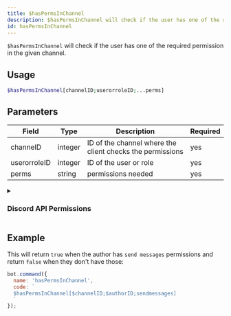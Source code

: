 ```yaml
---
title: $hasPermsInChannel 
description: $hasPermsInChannel will check if the user has one of the required permission in the given channel.
id: hasPermsInChannel
---
```


`$hasPermsInChannel` will check if the user has one of the required permission in the given channel.

## Usage

```php
$hasPermsInChannel[channelID;userorroleID;...perms]
```

## Parameters 


| Field        | Type    | Description                                               | Required |
| ------------ | ------- | --------------------------------------------------------- | -------- |
| channelD     | integer | ID of the channel where the client checks the permissions | yes      |
| userorroleID | integer | ID of the user or role                                    | yes      |
| perms        | string  | permissions needed                                        | yes      |

<details>
  <summary> <h3> Discord API Permissions </h3></summary>

| Permission              |                                                                 |
| ----------------------- | --------------------------------------------------------------- |
| createinvite            | Permission to create guild invites                              |
| kickmembers             | Permission to kick guild members                                |
| banmembers              | Permission to ban guild members                                 |
| administrator           | Administrator Permissions                                       |
| managechannels          | Permission to manage guild channels                             |
| manageguild             | Permissions to modify server settings                           |
| addreactions            | Permissions to add reactions                                    |
| viewauditlog            | Permission to view the guild's audit log                        |
| priorityspeaker         | Priority Speaker                                                |
| stream                  | Permission to stream in voice channels                          |
| viewchannel             | Permission to view a certain channel                            |
| sendmessages            | Permission to send messages in a certain channel                |
| sendttsmessages         | Permission to send Text-To-Speech messages                      |
| managemessages          | Permission to manage messages                                   |
| embedlinks              | Permission to embed links                                       |
| attachfiles             | Permission to attach files                                      |
| readmessagehistory      | Permission to read the message history within a certain channel |
| mentioneveryone         | Permission to mention `@everyone` and all roles                 |
| useexternalemojis       | Permission to use external emojis                               |
| viewguildinsights       | Permission to view guild insights                               |
| connect                 | Permission to connect to voice channels and stages              |
| mutemembers             | Permission to mute members in voice channels                    |
| deafenmembers           | Permission to deafen members in voice channels                  |
| movemembers             | Permission to move members between voice channels               |
| usevad                  | Permission to use voice-activity-detection                      |
| changenickname          | Permission to change your own nickname                          |
| managenicknames         | Permission to manage other members nicknames                    |
| manageroles             | Permission to manage roles                                      |
| managewebhooks          | Permission to manage webhooks                                   |
| manageemojisandstickers | Permission to manage emojis and stickers                        |
| useapplicationcommands  | Permission to use application commands                          |
| requesttospeak          | Permission to use request-to-speak in stages                    |
| manageevents            | Permission to manage events                                     |
| managethreads           | Permission to manage threads                                    |
| usepublicthreads        | Permission to use public threads                                |
| useprivatethreads       | Permission to use private threads                               |
| createpublicthreads     | Permission to create public threads                             |
| createprivatethreads    | Permission to create private threads                            |
| useexternalstickers     | Permission to use extrernal stickers                            |
| sendmessagesinthreads   | Permission to send messages in threads                          |
| useembeddedactivities   | Permission to start activities within voice channels            |
| moderatemembers         | Permission to timeout and remove timeouts from guild members    |

</details>

## Example

This will return `true` when the author has `send messages` permissions and return `false` when they don't have those:

```javascript
bot.command({
  name: 'hasPermsInChannel',
  code: `
  $hasPermsInChannel[$channelID;$authorID;sendmessages]
  `
});
```
